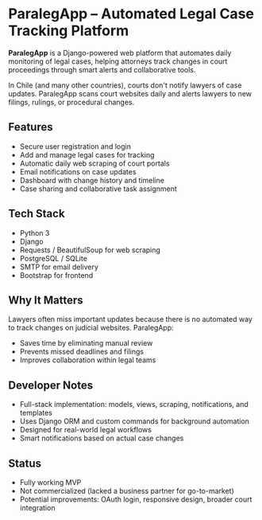 # ParalegApp – Automated Legal Case Tracking Platform

**ParalegApp** is a Django-powered web platform that automates daily monitoring of legal cases, helping attorneys track changes in court proceedings through smart alerts and collaborative tools.

In Chile (and many other countries), courts don't notify lawyers of case updates. ParalegApp scans court websites daily and alerts lawyers to new filings, rulings, or procedural changes.

## Features

- Secure user registration and login
- Add and manage legal cases for tracking
- Automatic daily web scraping of court portals
- Email notifications on case updates
- Dashboard with change history and timeline
- Case sharing and collaborative task assignment

## Tech Stack

- Python 3
- Django
- Requests / BeautifulSoup for web scraping
- PostgreSQL / SQLite
- SMTP for email delivery
- Bootstrap for frontend

## Why It Matters

Lawyers often miss important updates because there is no automated way to track changes on judicial websites. ParalegApp:

- Saves time by eliminating manual review  
- Prevents missed deadlines and filings  
- Improves collaboration within legal teams  

## Developer Notes

- Full-stack implementation: models, views, scraping, notifications, and templates
- Uses Django ORM and custom commands for background automation
- Designed for real-world legal workflows
- Smart notifications based on actual case changes

## Status

- Fully working MVP
- Not commercialized (lacked a business partner for go-to-market)
- Potential improvements: OAuth login, responsive design, broader court integration

